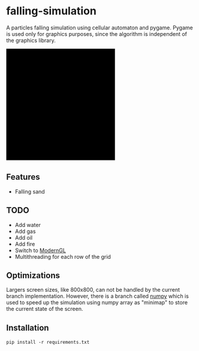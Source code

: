 # falling-simulation
A particles falling simulation using cellular automaton and pygame. Pygame is used only for graphics purposes, since the
algorithm is independent of the graphics library.

![sand](media/sand.gif)

## Features
- Falling sand

## TODO
- Add water
- Add gas
- Add oil
- Add fire
- Switch to [ModernGL](https://github.com/moderngl/moderngl)
- Multithreading for each row of the grid

## Optimizations

Largers screen sizes, like 800x800, can not be handled by the current branch implementation. However, there is a branch 
called [numpy](https://github.com/mpioski/falling-simulation/tree/numpy) which is used to speed up the simulation using numpy array as "minimap" to store the current state of the screen.


## Installation
```
pip install -r requirements.txt
```